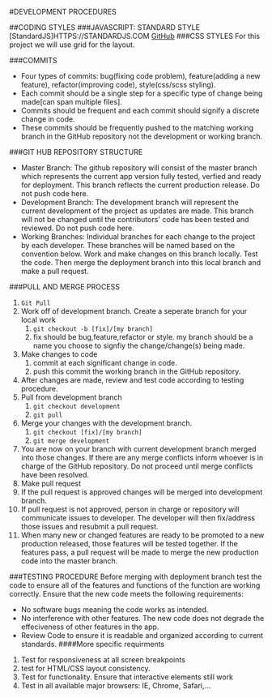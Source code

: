 #DEVELOPMENT PROCEDURES

##CODING STYLES
###JAVASCRIPT: STANDARD STYLE
[StandardJS]HTTPS://STANDARDJS.COM
[GitHub](GITHUB.COM/STANDARD/STANDARD)
###CSS STYLES
For this project we will use grid for the layout. 

###COMMITS
* Four types of commits: bug(fixing code problem), feature(adding a new feature), refactor(improving code), style(css/scss styling).
* Each commit should be a single step for a specific type of change being made[can span multiple files].
* Commits should be frequent and each commit should signify a discrete change in code.
* These commits should be frequently pushed to the matching working branch in the GitHub repository not the development or working branch.

###GIT HUB REPOSITORY STRUCTURE
* Master Branch: The github repository will consist of the master branch which represents the current app version fully tested, verfied and ready for deployment. This branch reflects the current production release. Do not push code here.
* Development Branch: The development branch will represent the current development of the project as updates are made. This branch will not be changed until the contributors' code has been tested and reviewed. Do not push code here.
* Working Branches: Individual branches for each change to the project by each developer. These branches will be named based on the convention below. Work and make changes on this branch locally. Test the code. Then merge the deployment branch into this local branch and make a pull request.

###PULL AND MERGE PROCESS
1. `Git Pull`
2. Work off of development branch. Create a seperate branch for your local work
	1. `git checkout -b [fix]/[my branch]`
	2. fix should be bug,feature,refactor or style. my branch should be a name you choose to signfiy the change/change(s) being made.
3. Make changes to code
	1. commit at each significant change in code.
	2. push this commit the working branch in the GitHub repository.
4. After changes are made, review and test code according to testing procedure.
5. Pull from development branch
	1. `git checkout development`
	2. `git pull`
6. Merge your changes with the development branch.
	1. `git checkout [fix]/[my branch]`
	2. `git merge development`
7. You are now on your branch with current development branch merged into those changes. If there are any merge conflicts inform whoever is in charge of the GitHub repository. Do not proceed until merge conflicts have been resolved.	
8. Make pull request
9. If the pull request is approved changes will be merged into development branch.
10. If pull request is not approved, person in charge or repository will communicate issues to developer. The developer will then fix/address those issues and resubmit a pull request. 
11. When many new or changed features are ready to be promoted to a new production released, those features will be tested together. If the features pass, a pull request will be made to merge the new production code into the master branch. 

###TESTING PROCEDURE
Before merging with deployment branch test the code to ensure all of the features and functions of the function are working correctly. Ensure that the new code meets the following requirements:
* No software bugs meaning the code works as intended.
* No interference with other features. The new code does not degrade the effeciveness of other features in the app.
* Review Code to ensure it is readable and organized according to current standards.
####More specific requirments
1. Test for responsiveness at all screen breakpoints
2. test for HTML/CSS layout consistency.
3. Test for functionality. Ensure that interactive elements still work
4. Test in all available major browsers: IE, Chrome, Safari,...

